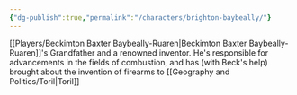 ```yaml
---
{"dg-publish":true,"permalink":"/characters/brighton-baybeally/"}
---
```


[[Players/Beckimton Baxter Baybeally-Ruaren\|Beckimton Baxter Baybeally-Ruaren]]'s Grandfather and a renowned inventor. He's responsible for advancements in the fields of combustion, and has (with Beck's help) brought about the invention of firearms to [[Geography and Politics/Toril\|Toril]]
